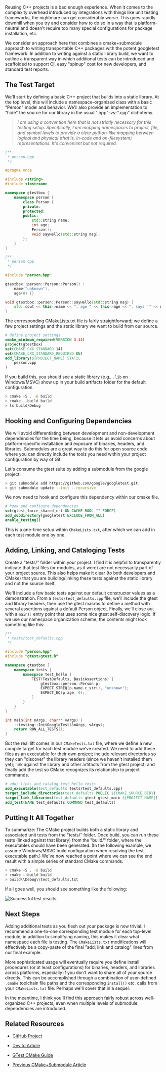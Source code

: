 Reusing C++ projects is a bad enough experience. When it comes to the complexity overhead introduced by integrations with things like unit testing frameworks, the nightmare can get considerably worse. This goes rapidly downhill when you try and consider how to do so in a way that is platform-neutral and doesn't require too many special configurations for package installation, etc.

We consider an approach here that combines a cmake+submodule approach to writing transportable C++ packages with the potent googletest framework. In addition to writing against a static library build, we want to outline a transparent way in which additional tests can be introduced and scaffolded to support CI, easy "spinup" cost for new developers, and standard test reports.

## The Test Target

We'll start by defining a basic C++ project that builds into a static library. At the top level, this will include a namespace-organized class with a basic "Person" model and behavior. We'll also provide an implementation to "hide" the source for our library in the usual ".hpp"-vs-".cpp" dichotemy.

> _I am using a convention here that is not strictly necessary for this testing setup. Specifically, I am mapping namespaces to project, file, and symbol levels to provide a clear python-like mapping between logical and physical (that is, in-code and on-filesystem) representations. It's convenient but not required._

```cpp
/**
 * person.hpp
 */

#pragma once

#include <string>
#include <iostream>

namespace gtestbox {
    namespace person {
        class Person {
        private:
        protected:
        public:
            std::string name;
            int age;
            Person();
            void sayHello(std::string msg);
        };
    }
}
```

```cpp
/**
 * person.cpp
 */

#include "person.hpp"

gtestbox::person::Person::Person() :
    name("unknown"),
    age(0) {}

void gtestbox::person::Person::sayHello(std::string msg) {
    std::cout << this->name << ", age " << this->age << ", says '" << msg << "'" << std::endl;
}
```

The corresponding CMakeLists.txt file is fairly straightforward; we define a few project settings and the static library we want to build from our source.

```cmake
# define project settings
cmake_minimum_required(VERSION 3.14)
project(gtestbox)
set(CMAKE_CXX_STANDARD 14)
set(CMAKE_CXX_STANDARD_REQUIRED ON)
add_library(${PROJECT_NAME} STATIC
    person.cpp
)
```

If you build this, you should see a static library (e.g., `.lib` on Windows/MSVC) show up in your build artifacts folder for the default configuration.

```sh
> cmake -S . -B build
> cmake --build build
> ls build/Debug
```

## Hooking and Configuring Dependencies

We will avoid differentiating between development and non-development dependencies for the time being, because it lets us avoid concerns about platform-specific installation and exposure of binaries, headers, and libraries. Submodules are a great way to do this for open source code where you can directly include the tools you need within your project configuration by way of Git.

Let's consume the gtest suite by adding a submodule from the google project:

```sh
> git submodule add https://github.com/google/googletest.git
> git submodule update --init --recursive
```

We now need to hook and configure this dependency within our cmake file.

```cmake
# hook and configure dependencies
set(gtest_force_shared_crt ON CACHE BOOL "" FORCE)
add_subdirectory(googletest EXCLUDE_FROM_ALL)
enable_testing()
```

This is a one-time setup within `CMakeLists.txt`, after which we can add in each test module one by one.

## Adding, Linking, and Cataloging Tests

Create a "tests/" folder within your project. I find it is helpful to transparently indicate that test files (or modules, as it were) are not necessarily part of your project source. This also helps make it clear (to both developers and CMake) that you are building/linking these tests against the static library and not the source itself.

We'll include a few basic tests against our default constructor values as a demonstration. From a `tests/test_defaults.cpp` file, we'll include the gtest and library headers, then use the gtest macros to define a method with several assertions against a default Person object. Finally, we'll close out with a `main()` entry point that uses some nice gtest self-discovery logic. If we use our namespace organization scheme, the contents might look something like this:

```cpp
/**
 * tests/test_defaults.cpp
 */

#include "person.hpp"
#include "gtest/gtest.h"

namespace gtestbox {
    namespace tests {
        namespace test_hello {
            TEST(TestDefaults, BasicAssertions) {
                gtestbox::person::Person p;
                EXPECT_STREQ(p.name.c_str(), "unknown");
                EXPECT_EQ(p.age, 0);
            }
        }
    }
}

int main(int nArgs, char** vArgs) {
    ::testing::InitGoogleTest(&nArgs, vArgs);
    return RUN_ALL_TESTS();
}
```

But the real lift comes in our `CMakeTests.txt` file, where we define a new compile target for each test module we've created. We need to add these files as an executable for their own project; include relevant directories so they can "discover" the library headers (since we haven't installed them yet); link against the library and other artifacts from the gtest project; and finally add the test so CMake recognizes its relationship to project commands.

```cmake
# add; link; and catalog test_hello tests
add_executable(test_defaults tests/test_defaults.cpp)
target_include_directories(test_defaults PUBLIC ${CMAKE_SOURCE_DIR})
target_link_libraries(test_defaults gtest gtest_main ${PROJECT_NAME})
add_test(NAME test_defaults COMMAND test_defaults)
```

## Putting It All Together

To summarize: The CMake project builds both a static library and associated unit tests from the "tests/" folder. Once build, you can run these tests (linked against that library) from the "build/" folder, where the executables should have been generated. (In the following example, we assume Windows/MSVC build configuration when resolving the test executable path.) We've now reached a point where we can see the end result with a simple series of standard CMake commands:

```sh
> cmake -S . -B build
> cmake --build build
> build\\Debug\\test_defaults.txt
```

If all goes well, you should see something like the following:

![Successful test results](https://dev-to-uploads.s3.amazonaws.com/uploads/articles/pnew2hqkzf2mhjik72ce.png)

## Next Steps

Adding additional tests as you flesh out your package is now trivial. I recommend a one-to-one corresponding test module for each top-level module; in addition to simplifying naming, this makes it clear what namespace each file is testing. The `CMakeLists.txt` modifications will effectively be a copy-paste of the final "add; link and catalog" lines from our final example.

More sophisticated usage will eventually require you define install procedures (or at least configurations) for binaries, headers, and libraries across platforms, especially if you don't want to share all of your source directly. This can be accomplished through a combination of user-defined `.cmake` toolchain file paths and the corresponding `install()` etc. calls from your `CMakeLists.txt` file. Perhaps we'll cover that in a sequel.

In the meantime, I think you'll find this approach fairly robust across well-organized C++ projects, even when multiple levels of submodule dependencies are introduced.

## Related Resources

* [GitHub Project](https://github.com/Tythos/gtestbox)

* [Dev.to Article](https://dev.to/tythos/basic-c-unit-testing-with-gtest-cmake-and-submodules-4767)

* [GTest CMake Guide](https://google.github.io/googletest/quickstart-cmake.html)

* [Previous CMake+Submodule Article](https://dev.to/tythos/felt-cute-might-git-rm-rf-45i0)

